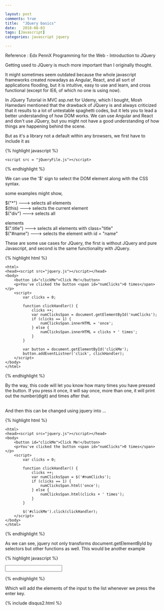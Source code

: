 ```yaml
---

layout: post
comments: true
title:  "JQuery basics"
date:   2018-08-03
tags: [Javascript] 
categories: javascript jquery

---
```


Reference : Edx PennX Programming for the Web  - Introduction to JQuery

Getting used to JQuery is much more important than I originally thought.

It might sometimes seem outdated because the whole javascript frameworks
created nowadays as Angular, React, and all sort of applications flooding, 
but it is intuitive, easy to use and learn, and cross functional (except for IE6, of which no one is using now).

In JQuery Tutorial in MVC asp.net for Udemy, which I bought, 
Mosh Hamedani mentioned that the drawback of JQuery 
is and always criticized that it results to a lot of untestable spaghetti codes, 
but it lets you to lead a better understanding of how DOM works.
We can use Angular and React and don't use JQuery, but you might not
have a good understanding of how things are happening behind the scene.

But as it's a library not a default within any browsers, we first have to include it as

{% highlight javascript %}

	<script src = "jQueryFile.js"></script>

{% endhighlight %}

We can use the '$' sign to select the DOM element along with the CSS syntax.

some examples might show,

$("*")   ---> selects all elements<br>
$(this)  ---> selects the current element<br>
$("div")  ---> selects all <div> elements<br>
$(".title")  ---> selects all elements with class="title"<br>
$("#name")  ---> selects the element with id = "name"<br>

These are some use cases for JQuery,
the first is without JQuery and pure Javascript, and second is 
the same functionality with JQuery.

{% highlight html %}

	<html>
	<head><script src="jquery.js"></script></head>
	<body>
		<button id="clickMe">Click Me!</button>
		<p>You've clicked the button <span id="numClicks">0 times</span></p>
		<script>
			var clicks = 0;
			
			function clickHandler() {
				clicks ++;
				var numClicksSpan = document.getElementById('numClicks');
				if (clicks == 1) {
					numClicksSpan.innerHTML = 'once';
				} else {
					numClicksSpan.innerHTML = clicks + ' times';
				}
			}
			
			var button = document.getElementById('clickMe');
			button.addEventListner('click', clickHandler);
		</script>
	</body>
	</html>
{% endhighlight %}

By the way, this code will let you know how many times you have pressed the button.
If you press it once, it will say once, more than one, it will print out the number(digit) and times after that.
<br><br>

And then this can be changed using jquery into ... 

{% highlight html %}

	<html>
	<head><script src="jquery.js"></script></head>
	<body>
		<button id="clickMe">Click Me!</button>
		<p>You've clicked the button <span id="numClicks">0 times</span></p>
		<script>
			var clicks = 0;
			
			function clickHandler() {
				clicks ++;
				var numClicksSpan = $('#numClicks');
				if (clicks == 1) {
					numClicksSpan.html('once');
				} else {
					numClicksSpan.html(clicks + ' times');
				}
			}
			
			$('#clickMe').click(clickHandler);
		</script>
	</body>
	</html>
{% endhighlight %}

As we can see, jquery not only transforms document.getElementById by selectors 
but other functions as well.
This would be another example

{% highlight javascript %}

<html>
<head><script src="jquery.js"></script></head>
<body>

<input id="itemField"></input>
<br />
<ul>
<span id="list"></span>
</ul>

<script>
function keyPressHandler(e) {
	if (e.keyCode == 13) {
		$('#list').append('<li>' + $('#itemField').val() + '</li>');
		$('#itemField').val('');
	}
}

$('#itemField').keyup(keyPressHandler);

</script>
</body>
</html>

{% endhighlight %}

Which will add the elements of the input 
to the list whenever we press the enter key.

{% include disqus2.html %}